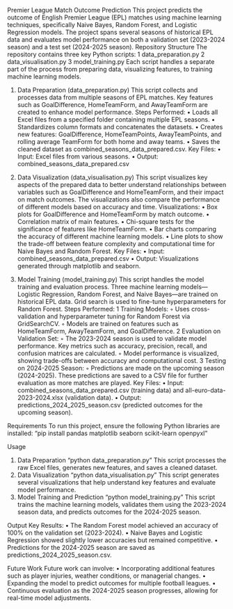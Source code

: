Premier League Match Outcome Prediction
This project predicts the outcome of English Premier League (EPL) matches using machine learning techniques, specifically Naive Bayes, Random Forest, and Logistic Regression models. The project spans several seasons of historical EPL data and evaluates model performance on both a validation set (2023-2024 season) and a test set (2024-2025 season).
Repository Structure
The repository contains three key Python scripts:
	1	data_preparation.py
	2	data_visualisation.py
	3	model_training.py
Each script handles a separate part of the process from preparing data, visualizing features, to training machine learning models.

1. Data Preparation (data_preparation.py)
This script collects and processes data from multiple seasons of EPL matches. Key features such as GoalDifference, HomeTeamForm, and AwayTeamForm are created to enhance model performance.
Steps Performed:
	•	Loads all Excel files from a specified folder containing multiple EPL seasons.
	•	Standardizes column formats and concatenates the datasets.
	•	Creates new features: GoalDifference, HomeTeamPoints, AwayTeamPoints, and rolling average TeamForm for both home and away teams.
	•	Saves the cleaned dataset as combined_seasons_data_prepared.csv.
Key Files:
	•	Input: Excel files from various seasons.
	•	Output: combined_seasons_data_prepared.csv

2. Data Visualization (data_visualisation.py)
This script visualizes key aspects of the prepared data to better understand relationships between variables such as GoalDifference and HomeTeamForm, and their impact on match outcomes. The visualizations also compare the performance of different models based on accuracy and time.
Visualizations:
	•	Box plots for GoalDifference and HomeTeamForm by match outcome.
	•	Correlation matrix of main features.
	•	Chi-square tests for the significance of features like HomeTeamForm.
	•	Bar charts comparing the accuracy of different machine learning models.
	•	Line plots to show the trade-off between feature complexity and computational time for Naive Bayes and Random Forest.
Key Files:
	•	Input: combined_seasons_data_prepared.csv
	•	Output: Visualizations generated through matplotlib and seaborn.

3. Model Training (model_training.py)
This script handles the model training and evaluation process. Three machine learning models—Logistic Regression, Random Forest, and Naive Bayes—are trained on historical EPL data. Grid search is used to fine-tune hyperparameters for Random Forest.
Steps Performed:
	1	Training Models:
	◦	Uses cross-validation and hyperparameter tuning for Random Forest via GridSearchCV.
	◦	Models are trained on features such as HomeTeamForm, AwayTeamForm, and GoalDifference.
	2	Evaluation on Validation Set:
	◦	The 2023-2024 season is used to validate model performance. Key metrics such as accuracy, precision, recall, and confusion matrices are calculated.
	◦	Model performance is visualized, showing trade-offs between accuracy and computational cost.
	3	Testing on 2024-2025 Season:
	◦	Predictions are made on the upcoming season (2024-2025). These predictions are saved to a CSV file for further evaluation as more matches are played.
Key Files:
	•	Input: combined_seasons_data_prepared.csv (training data) and all-euro-data-2023-2024.xlsx (validation data).
	•	Output: predictions_2024_2025_season.csv (predicted outcomes for the upcoming season).

Requirements
To run this project, ensure the following Python libraries are installed:
“pip install pandas matplotlib seaborn scikit-learn openpyxl”

Usage
1. Data Preparation
“python data_preparation.py”
This script processes the raw Excel files, generates new features, and saves a cleaned dataset.
2. Data Visualization
“python data_visualisation.py”
This script generates several visualizations that help understand key features and evaluate model performance.
3. Model Training and Prediction
“python model_training.py”
This script trains the machine learning models, validates them using the 2023-2024 season data, and predicts outcomes for the 2024-2025 season.

Output
Key Results:
	•	The Random Forest model achieved an accuracy of 100% on the validation set (2023-2024).
	•	Naive Bayes and Logistic Regression showed slightly lower accuracies but remained competitive.
	•	Predictions for the 2024-2025 season are saved as predictions_2024_2025_season.csv.

Future Work
Future work can involve:
	•	Incorporating additional features such as player injuries, weather conditions, or managerial changes.
	•	Expanding the model to predict outcomes for multiple football leagues.
	•	Continuous evaluation as the 2024-2025 season progresses, allowing for real-time model adjustments.
